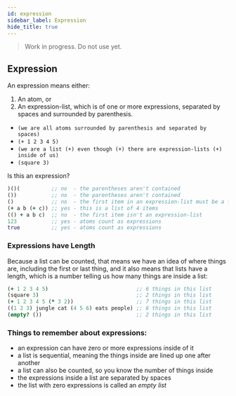 ```yaml
---
id: expression
sidebar_label: Expression
hide_title: true
---
```


> Work in progress. Do not use yet.

##   Expression

An expression means either:
   1. An atom, or 
   2. An expression-list, which is of one or more expressions, separated by 
      spaces and surrounded by parenthesis.

  * `(we are all atoms surrounded by parenthesis and separated by spaces)`
  * `(+ 1 2 3 4 5)`
  * `(we are a list (+) even though (+) there are expression-lists (+) inside of us)`
  * `(square 3)`

Is this an expression?

``` clojure
)()(          ;; no  - the parentheses aren't contained
())           ;; no  - the parentheses aren't contained
()            ;; no  - the first item in an expression-list must be a function
(+ a b (+ c)) ;; yes - this is a list of 4 items
(() + a b c)  ;; no  - the first item isn't an expression-list
123           ;; yes - atoms count as expressions
true          ;; yes - atoms count as expressions
```

###  Expressions have Length

Because a list can be counted, that means we have an idea of where things are, 
including the first or last thing, and it also means that lists have a length, 
which is a number telling us how many things are inside a list:

``` clojure
(+ 1 2 3 4 5)                            ;; 6 things in this list
(square 3)                               ;; 2 things in this list
(+ 1 2 3 4 5 (* 3 2))                    ;; 7 things in this list
((1 2 3) jungle cat (4 5 6) eats people) ;; 6 things in this list
(empty? ())                              ;; 2 things in this list
```

###  Things to remember about expressions:

- an expression can have zero or more expressions inside of it
- a list is sequential, meaning the things inside are lined up one after another
- a list can also be counted, so you know the number of things inside
- the expressions inside a list are separated by spaces
- the list with zero expressions is called an *empty list*

